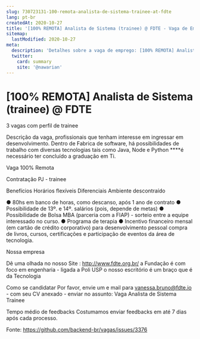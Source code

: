 ```yaml
---
slug: 730723131-100-remota-analista-de-sistema-trainee-at-fdte
lang: pt-br
createdAt: 2020-10-27
title: '[100% REMOTA] Analista de Sistema (trainee) @ FDTE - Vaga de Emprego'
sitemap:
  lastModified: 2020-10-27
meta:
  description: 'Detalhes sobre a vaga de emprego: [100% REMOTA] Analista de Sistema (trainee) @ FDTE'
  twitter:
    card: summary
    site: '@nawarian'
---
```


# [100% REMOTA] Analista de Sistema (trainee) @ FDTE

3 vagas com perfil de trainee 

Descrição da vaga, profissionais que tenham interesse em ingressar em desenvolvimento.
Dentro de Fabrica de software, há possibilidades de trabalho com diversas tecnologias tais como Java, Node e Python 
****é necessário ter concluído a graduação em Ti. 

Vaga 100% Remota

Contratação
PJ - trainee

Benefícios
Horários flexíveis
Diferenciais
Ambiente descontraído

● 80hs em banco de horas, como descanso, após 1 ano de contrato
● Possibilidade de 13º. e 14º. salários (pois, depende de metas)
● Possibilidade de Bolsa MBA (parceria com a FIAP) - sorteio entre a equipe interessado no curso.
● Programa de terapia
● Incentivo financeiro mensal (em cartão de crédito corporativo) para desenvolvimento pessoal
compra de livros, cursos, certificações e participação de eventos da área de tecnologia.

Nossa empresa

Dê uma olhada no nosso Site : http://www.fdte.org.br/
a Fundação é com foco em engenharia - ligada a Poli USP
o nosso escritório é um braço que é da Tecnologia

Como se candidatar
Por favor, envie um e mail para vanessa.bruno@fdte.io - com seu CV anexado - enviar no assunto: Vaga Analista de Sistema Trainee

Tempo médio de feedbacks
Costumamos enviar feedbacks em até 7 dias após cada processo.

Fonte: https://github.com/backend-br/vagas/issues/3376